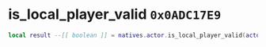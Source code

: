 # is_local_player_valid `0x0ADC17E9`

```lua
local result --[[ boolean ]] = natives.actor.is_local_player_valid(actorid --[[ number ]])
```